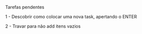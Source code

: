 Tarefas pendentes

1 - Descobrir como colocar uma nova task, apertando o ENTER

2 - Travar para não add itens vazios
